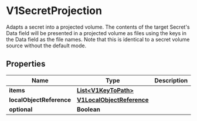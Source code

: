 

# V1SecretProjection

Adapts a secret into a projected volume.  The contents of the target Secret's Data field will be presented in a projected volume as files using the keys in the Data field as the file names. Note that this is identical to a secret volume source without the default mode.
## Properties

Name | Type | Description | Notes
------------ | ------------- | ------------- | -------------
**items** | [**List&lt;V1KeyToPath&gt;**](V1KeyToPath.md) |  |  [optional]
**localObjectReference** | [**V1LocalObjectReference**](V1LocalObjectReference.md) |  |  [optional]
**optional** | **Boolean** |  |  [optional]



